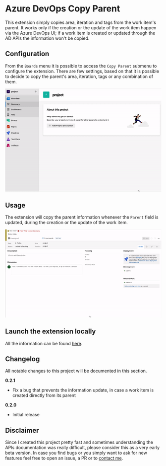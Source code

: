 # Azure DevOps Copy Parent
This extension simply copies area, iteration and tags from the work item's parent. It works only if the creation or the update of the work item happen via the Azure DevOps UI; if a work item is created or updated through the AD APIs the information won't be copied.

## Configuration
From the `Boards` menu it is possible to access the `Copy Parent` submenu to configure the extension. There are few settings, based on that it is possible to decide to copy the parent's area, iteration, tags or any combination of them.

![Extension settings](https://github.com/simonetodisco/azure-devops-copy-parent/raw/master/readme-static/settings.gif "Extension settings")

## Usage
The extension will copy the parent information whenever the `Parent` field is updated, during the creation or the update of the work item.

![Child creation](https://raw.githubusercontent.com/simonetodisco/azure-devops-copy-parent/master/readme-static/new-child.gif "Child creation")

## Launch the extension locally
All the information can be found [here](https://github.com/microsoft/azure-devops-extension-hot-reload-and-debug).

## Changelog
All notable changes to this project will be documented in this section.

**0.2.1**
- Fix a bug that prevents the information update, in case a work item is created directly from its parent

**0.2.0**
- Initial release

## Disclaimer
Since I created this project pretty fast and sometimes understanding the APIs documentation was really difficult, please consider this as a very early beta version. In case you find bugs or you simply want to ask for new features feel free to open an issue, a PR or to [contact me](https://simonetodisco.com).
